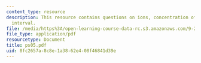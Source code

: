 ```yaml
---
content_type: resource
description: This resource contains questions on ions, concentration of ions,and interspike
  interval.
file: /media/https%3A/open-learning-course-data-rc.s3.amazonaws.com/9-29j-introduction-to-computational-neuroscience-spring-2004/8fc2657a8c8e1a3862e408f46841d39e_ps05.pdf
file_type: application/pdf
resourcetype: Document
title: ps05.pdf
uid: 8fc2657a-8c8e-1a38-62e4-08f46841d39e
---
```

